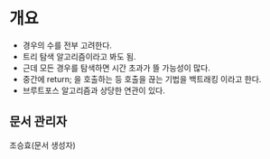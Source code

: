# 개요
 - 경우의 수를 전부 고려한다.
 - 트리 탐색 알고리즘이라고 봐도 됨.
 - 근데 모든 경우를 탐색하면 시간 초과가 뜰 가능성이 많다. 
 - 중간에 return; 을 호출하는 등 호출을 끊는 기법을 백트래킹 이라고 한다.
 - 브루트포스 알고리즘과 상당한 연관이 있다.
## 문서 관리자
조승효(문서 생성자)
